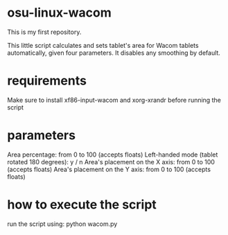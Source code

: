 # osu-linux-wacom
This is my first repository. 

This little script calculates and sets tablet's area for Wacom tablets automatically, given four parameters.
It disables any smoothing by default.

# requirements
Make sure to install xf86-input-wacom and xorg-xrandr before running the script

# parameters

Area percentage: from 0 to 100 (accepts floats)
Left-handed mode (tablet rotated 180 degrees): y / n
Area's placement on the X axis: from 0 to 100 (accepts floats)
Area's placement on the Y axis: from 0 to 100 (accepts floats)

# how to execute the script
run the script using: 
python wacom.py
